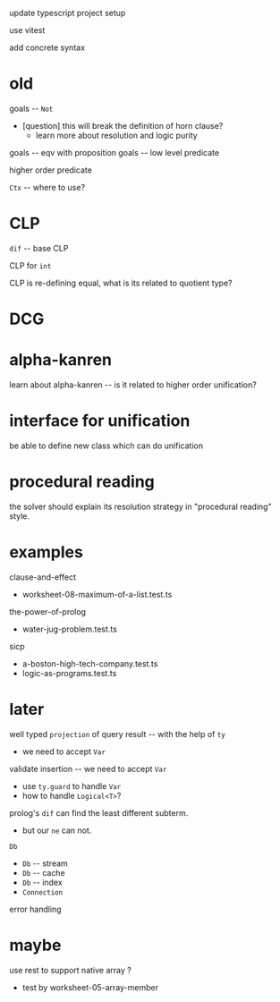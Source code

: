 update typescript project setup

use vitest

add concrete syntax

# old

goals -- `Not`

- [question] this will break the definition of horn clause?
  - learn more about resolution and logic purity

goals -- eqv with proposition
goals -- low level predicate

higher order predicate

`Ctx` -- where to use?

# CLP

`dif` -- base CLP

CLP for `int`

CLP is re-defining equal, what is its related to quotient type?

# DCG

# alpha-kanren

learn about alpha-kanren -- is it related to higher order unification?

# interface for unification

be able to define new class which can do unification

# procedural reading

the solver should explain its resolution strategy in "procedural reading" style.

# examples

clause-and-effect
- worksheet-08-maximum-of-a-list.test.ts

the-power-of-prolog
- water-jug-problem.test.ts

sicp
- a-boston-high-tech-company.test.ts
- logic-as-programs.test.ts

# later

well typed `projection` of query result -- with the help of `ty`

- we need to accept `Var`

validate insertion -- we need to accept `Var`

- use `ty.guard` to handle `Var`
- how to handle `Logical<T>`?

prolog's `dif` can find the least different subterm.

- but our `ne` can not.

`Db`
- `Db` -- stream
- `Db` -- cache
- `Db` -- index
- `Connection`

error handling

# maybe

use rest to support native array ?

- test by worksheet-05-array-member

